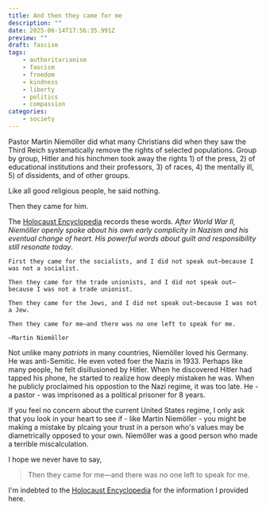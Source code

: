 ```yaml
---
title: And then they came for me
description: ""
date: 2025-06-14T17:56:35.991Z
preview: ""
draft: fascism
tags:
    - authoritarianism
    - fascism
    - freedom
    - kindness
    - liberty
    - politics
    - compassion
categories:
    - society
---
```

Pastor Martin Niemöller did what many Christians did when they saw the Third Reich systematically remove the rights of selected populations. Group by group, Hitler and his hinchmen took away the rights 1) of the press, 2) of educational institutions and their professors, 3) of races, 4) the mentally ill, 5) of dissidents, and of other groups. 


Like all good religious people, he said nothing. 

Then they came for him. 

The [Holocaust Encyclopedia](https://encyclopedia.ushmm.org/content/en/article/martin-niemoeller-first-they-came-for-the-socialists) records these words. *After World War II, Niemöller openly spoke about his own early complicity in Nazism and his eventual change of heart. His powerful words about guilt and responsibility still resonate today*.

    First they came for the socialists, and I did not speak out—because I was not a socialist.

    Then they came for the trade unionists, and I did not speak out—because I was not a trade unionist.

    Then they came for the Jews, and I did not speak out—because I was not a Jew.

    Then they came for me—and there was no one left to speak for me.

    —Martin Niemöller

Not unlike many *patriots* in many countries, Niemöller loved his Germany. He was anti-Semitic. He even voted foer the Nazis in 1933. Perhaps like many people, he felt disillusioned by Hitler. When he discovered Hitler had tapped his phone, he started to realize how deeply mistaken he was. When he publicly proclaimed his oppostion to the Nazi regime, it was too late. He - a pastor - was imprisoned as a political prisoner for 8 years. 

If you feel no concern about the current United States regime, I only ask that you look in your heart to see if - like Martin Niemöller - you might be making a mistake by plcaing your trust in a person who's values may be diametrically opposed to your own. Niemöller was a good person who made a terrible miscalculation. 

I hope we never have to say, 

>Then they came for me—and there was no one left to speak for me.

I'm indebted to the [Holocaust Encyclopedia](fhttps://encyclopedia.ushmm.org/content/en/article/martin-niemoeller-first-they-came-for-the-socialists) for the information I provided here. 

